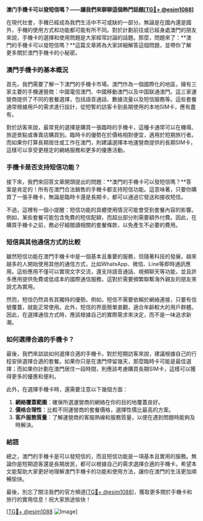 **澳门手機卡可以發短信嗎？——讓我們來聊聊這個熱門話題[[TG💪+ @esim1088](https://t.me/s/esim1088)]**

在現代社會，手機已經成為我們生活中不可或缺的一部分。無論是在國內還是國外，手機的使用方式和功能都可能有所不同。對於計劃前往或已經身處澳門的朋友來說，手機卡的選擇和使用問題是大家經常討論的話題。那麼，問題來了：**澳門的手機卡可以發短信嗎？**這篇文章將為大家詳細解答這個問題，並帶你了解更多關於澳門手機卡的小秘密。

### 澳門手機卡的基本概況

首先，我們需要了解一下澳門的手機卡市場。澳門作為一個國際化的地區，擁有三家主要的手機運營商：中國電信澳門、中國移動澳門以及中国联通澳門。這三家運營商提供了不同的套餐選擇，包括語音通話、數據流量以及短信服務等。這些套餐通常根據用戶的需求進行設計，從短暫的訪客卡到長期使用的本地SIM卡，應有盡有。

對於訪客來說，最常見的選擇是購買一張臨時的手機卡，這種卡通常可以在機場、旅遊景點或專賣店購買到。臨時卡的優勢在於價格相對便宜，適用於短期旅行者。而如果你打算長期居住或工作在澳門，則建議選擇本地運營商提供的長期SIM卡，這樣可以享受更穩定的網絡服務和更多的優惠活動。

### 手機卡是否支持短信功能？

接下來，我們來回答文章開頭提出的問題：**澳門的手機卡可以發短信嗎？**答案是肯定的！所有在澳門合法銷售的手機卡都支持短信功能。這意味著，只要你購買了一張手機卡，無論是臨時卡還是長期卡，都可以通過它發送和接收短信。

不過，這裡有一個小提醒：短信功能的具體使用情況可能會受到套餐內容的影響。例如，某些套餐可能包含免費的短信配額，而超出部分則需要額外付費。因此，在購買手機卡之前，務必仔細閱讀相關的套餐條款，以免產生不必要的費用。

### 短信與其他通信方式的比較

雖然短信功能在澳門手機卡中是一個基本且重要的服務，但隨著科技的發展，越來越多的人開始使用其他的通信方式，比如WhatsApp、微信、Line等即時通訊應用。這些應用不僅可以實現文字交流，還支持語音通話、視頻聊天等功能，並且許多應用提供免費或低成本的國際通信服務，這對於需要頻繁聯繫海外親友的朋友來說尤為實用。

然而，短信仍然具有其獨特的優勢。例如，短信不需要依賴於網絡連接，只要有信號覆蓋，就能正常使用。此外，短信的界面簡單直觀，適合年齡較大的用戶群體。因此，在選擇通信方式時，應該根據自己的實際需求來決定，而不是一味追求新潮。

### 如何選擇合適的手機卡？

最後，我們來談談如何選擇合適的手機卡。對於短期訪客來說，建議根據自己的行程安排選擇合適的套餐。如果你只是在澳門停留幾天，那麼臨時卡可能是最佳選擇；而如果你計劃在澳門居住一段時間，則應該考慮購買長期SIM卡，這樣可以獲得更多的優惠和便利。

此外，在選擇手機卡時，還需要注意以下幾個方面：

1. **網絡覆蓋範圍**：確保所選運營商的網絡在你的目的地覆蓋良好。
2. **價格合理性**：比較不同運營商的套餐價格，選擇性價比最高的方案。
3. **客戶服務質量**：了解運營商的客服熱線和服務質量，以便在遇到問題時能夠及時解決。

### 結語

總之，澳門的手機卡是可以發短信的，而且短信功能是一項基本且實用的服務。無論你是短期遊客還是長期居民，都可以根據自己的需求選擇合適的手機卡。希望本文能幫助大家更好地理解澳門手機卡的功能和使用方法，讓你在澳門的生活更加順暢愉快。

最後，別忘了關注我們的官方頻道[[TG💪+ @esim1088](https://t.me/s/esim1088)]，獲取更多關於手機卡和旅行的實用信息！祝大家旅途愉快！

[[TG💪+ @esim1088](https://t.me/s/esim1088) ![Image](https://i.postimg.cc/4NQfJmqS/Snipaste-2025-05-13-00-14-12.png)]
